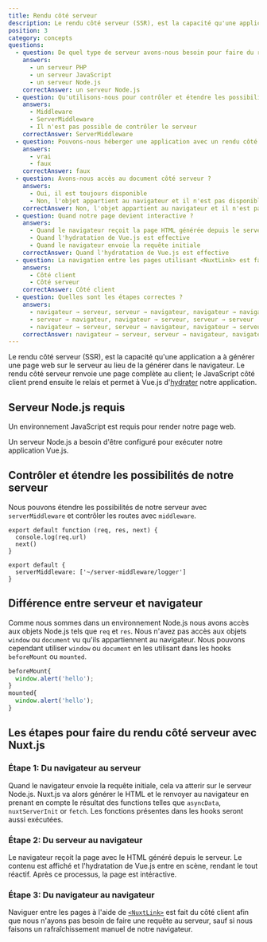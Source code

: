 ```yaml
---
title: Rendu côté serveur
description: Le rendu côté serveur (SSR), est la capacité qu'une application a à générer une page web sur le serveur au lieu de la générer dans le navigateur.
position: 3
category: concepts
questions:
  - question: De quel type de serveur avons-nous besoin pour faire du rendu côté serveur ?
    answers:
      - un serveur PHP
      - un serveur JavaScript
      - un serveur Node.js
    correctAnswer: un serveur Node.js
  - question: Qu'utilisons-nous pour contrôler et étendre les possibilités du serveur ?
    answers:
      - Middleware
      - ServerMiddleware
      - Il n'est pas possible de contrôler le serveur
    correctAnswer: ServerMiddleware
  - question: Pouvons-nous héberger une application avec un rendu côté serveur sur une plateforme d'hébergement serverless ?
    answers:
      - vrai
      - faux
    correctAnswer: faux
  - question: Avons-nous accès au document côté serveur ?
    answers:
      - Oui, il est toujours disponible
      - Non, l'objet appartient au navigateur et il n'est pas disponible sur le serveur
    correctAnswer: Non, l'objet appartient au navigateur et il n'est pas disponible sur le serveur
  - question: Quand notre page devient interactive ?
    answers:
      - Quand le navigateur reçoit la page HTML générée depuis le serveur
      - Quand l'hydratation de Vue.js est effective
      - Quand le navigateur envoie la requête initiale
    correctAnswer: Quand l'hydratation de Vue.js est effective
  - question: La navigation entre les pages utilisant <NuxtLink> est faite
    answers:
      - Côté client
      - Côté serveur
    correctAnswer: Côté client
  - question: Quelles sont les étapes correctes ?
    answers:
      - navigateur → serveur, serveur → navigateur, navigateur → navigateur
      - serveur → navigateur, navigateur → serveur, serveur → serveur
      - navigateur → serveur, serveur → navigateur, navigateur → serveur
    correctAnswer: navigateur → serveur, serveur → navigateur, navigateur → navigateur
---
```


Le rendu côté serveur (SSR), est la capacité qu'une application a à générer une page web sur le serveur au lieu de la générer dans le navigateur. Le rendu côté serveur renvoie une page complète au client; le JavaScript côté client prend ensuite le relais et permet à Vue.js d'[hydrater](https://ssr.vuejs.org/guide/hydration.html) notre application.

## Serveur Node.js requis

Un environnement JavaScript est requis pour render notre page web.

Un serveur Node.js a besoin d'être configuré pour exécuter notre application Vue.js.

## Contrôler et étendre les possibilités de notre serveur

Nous pouvons étendre les possibilités de notre serveur avec `serverMiddleware` et contrôler les routes avec `middleware`.

```js{}[server-middleware/logger.js]
export default function (req, res, next) {
  console.log(req.url)
  next()
}
```

```js{}[nuxt.config.js]
export default {
  serverMiddleware: ['~/server-middleware/logger']
}
```

<!--todo did not get what is written below, so I rather comment it out
en: If your server middleware consists of a list of functions mapped to paths:
fr: Si notre middleware de serveur est constitué d'une liste de fonctions correspondant à des chemins: -->

## Différence entre serveur et navigateur

Comme nous sommes dans un environnement Node.js nous avons accès aux objets Node.js tels que `req` et `res`. Nous n'avez pas accès aux objets `window` ou `document` vu qu'ils appartiennent au navigateur. Nous pouvons cependant utiliser `window` ou `document` en les utilisant dans les hooks `beforeMount` ou `mounted`.

```js
beforeMount{
  window.alert('hello');
}
mounted{
  window.alert('hello');
}
```

## Les étapes pour faire du rendu côté serveur avec Nuxt.js

### Étape 1: Du navigateur au serveur

Quand le navigateur envoie la requête initiale, cela va atterir sur le serveur Node.js. Nuxt.js va alors générer le HTML et le renvoyer au navigateur en prenant en compte le résultat des functions telles que `asyncData`, `nuxtServerInit` or `fetch`. Les fonctions présentes dans les hooks seront aussi exécutées.

### Étape 2: Du serveur au navigateur

Le navigateur reçoit la page avec le HTML généré depuis le serveur. Le contenu est affiché et l'hydratation de Vue.js entre en scène, rendant le tout réactif. Après ce processus, la page est intéractive.

### Étape 3: Du navigateur au navigateur

Naviguer entre les pages à l'aide de [`<NuxtLink>`](/docs/2.x/features/nuxt-components#the-nuxtlink-component) est fait du côté client afin que nous n'ayons pas besoin de faire une requête au serveur, sauf si nous faisons un rafraîchissement manuel de notre navigateur.

<quiz :questions="questions"></quiz>
